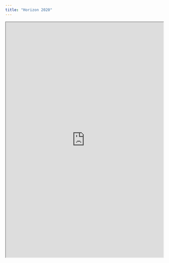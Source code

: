 ```yaml
---
title: "Horizon 2020"
---
```



<iframe height="750" width="100%" src="https://ewelton.github.io/ktest/wiki.html#Horizon%202020"></iframe>
